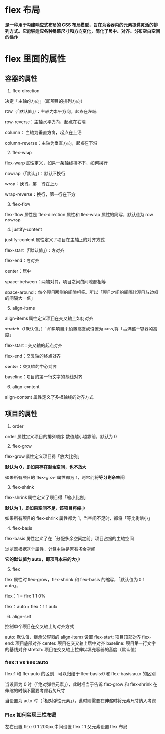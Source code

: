 # flex 布局

**是一种用于构建响应式布局的 CSS 布局模型，旨在为容器内的元素提供灵活的排列方式。它能够适应各种屏幕尺寸和方向变化，简化了居中、对齐、分布空白空间的操作**

# flex 里面的属性

## 容器的属性

1. flex-direction

决定「主轴的方向」（即项目的排列方向）

row（「默认值」）：主轴为水平方向，起点在左端

row-reverse：主轴水平方向，起点在右端

column： 主轴为垂直方向，起点在上沿

column-reverse：主轴为垂直方向，起点在下沿

2. flex-wrap

flex-warp 属性定义，如果一条轴线排不下，如何换行

nowrap（「默认」）：默认不换行

wrap：换行，第一行在上方

wrap-reverse：换行，第一行在下方

3. flex-flow

flex-flow 属性是 flex-direction 属性和 flex-wrap 属性的简写，默认值为 row nowrap

4. justify-content

justify-content 属性定义了项目在主轴上的对齐方式

flex-start（「默认值」）：左对齐

flex-end：右对齐

center：居中

space-between：两端对其，项目之间的间隙都相等

space-around：每个项目两侧的间隙相等。所以「项目之间的间隔比项目与边框的间隔大一倍」

5. align-items

align-items 属性定义项目在交叉轴上如何对齐

stretch（「默认值」）：如果项目未设置高度或设置为 auto,将「占满整个容器的高度」

flex-start：交叉轴的起点对齐

flex-end：交叉轴的终点对齐

center：交叉轴的中心对齐

baseline：项目的第一行文字的基线对齐

6. align-content

align-content 属性定义了多根轴线的对齐方式

## 项目的属性

1. order

order 属性定义项目的排列顺序
数值越小越靠前，默认为 0

2. flex-grow

flex-grow 属性定义项目得「放大比例」

**默认为 0，即如果存在剩余空间，也不放大**

如果所有项目的 flex-grow 属性都为 1，则它们将**等分剩余空间**

3. flex-shrink

flex-shrink 属性定义了项目得「缩小比例」

**默认为 1，即如果空间不足，该项目将缩小**

如果所有项目的 flex-shrink 属性都为 1，当空间不足时，都将「等比例缩小」

4. flex-basis

flex-basis 属性定义了在「分配多余空间之前」项目占据的主轴空间

浏览器根据这个属性，计算主轴是否有多余空间

**它的默认值为 auto，即项目本来的大小**

5. flex

flex 属性时 flex-grow，flex-shrink 和 flex-basis 的缩写，「默认值为 0 1 auto」。

flex：1 = flex 1 1 0%

flex：auto = flex：1 1 auto

6. align-self

控制单个项目在交叉轴上的对齐方式

auto: 默认值，继承父容器的 align-items 设置
flex-start: 项目顶部对齐
flex-end: 项目底部对齐
center: 项目在交叉轴上居中对齐
baseline: 项目第一行文字的基线对齐
stretch: 项目在交叉轴上拉伸以填充容器的高度（默认值）

### flex:1 vs flex:auto

flex:1 和 flex:auto 的区别，可以归结于 flex-basis:0 和 flex-basis:auto 的区别

当设置为 0 时（「绝对弹性元素」），此时相当于告诉 flex-grow 和 flex-shrink 在伸缩的时候不需要考虑我的尺寸

当设置为 auto 时（「相对弹性元素」），此时则需要在伸缩时将元素尺寸纳入考虑

### Flex 如何实现三栏布局

左右设置 flex: 0 1 200px;中间设置 flex：1 父元素设置 flex 布局
